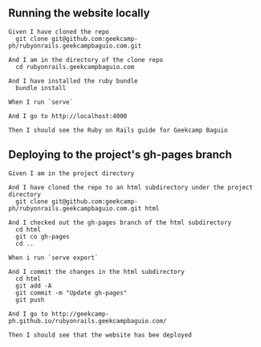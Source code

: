 ## Running the website locally

    Given I have cloned the repo
      git clone git@github.com:geekcamp-ph/rubyonrails.geekcampbaguio.com.git

    And I am in the directory of the clone repo
      cd rubyonrails.geekcampbaguio.com

    And I have installed the ruby bundle
      bundle install

    When I run `serve`

    And I go to http://localhost:4000

    Then I should see the Ruby on Rails guide for Geekcamp Baguio

## Deploying to the project's gh-pages branch

    Given I am in the project directory

    And I have cloned the repo to an html subdirectory under the project directory
      git clone git@github.com:geekcamp-ph/rubyonrails.geekcampbaguio.com.git html

    And I checked out the gh-pages branch of the html subdirectory
      cd html
      git co gh-pages
      cd ..

    When i run `serve export`

    And I commit the changes in the html subdirectory
      cd html
      git add -A
      git commit -m "Update gh-pages"
      git push

    And I go to http://geekcamp-ph.github.io/rubyonrails.geekcampbaguio.com/

    Then I should see that the website has bee deployed
